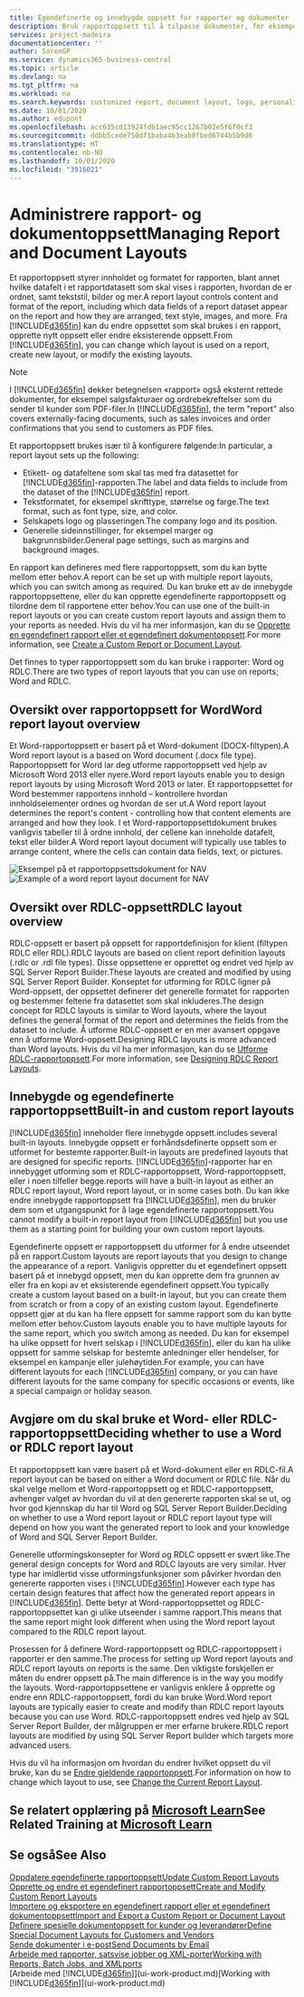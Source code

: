 ```yaml
---
title: Egendefinerte og innebygde oppsett for rapporter og dokumenter | Microsoft-dokumentasjon
description: Bruk rapportoppsett til å tilpasse dokumenter, for eksempel tilpasse skriften, logoen eller sideinnstillingene for PDF-filer du sender til kunder.
services: project-madeira
documentationcenter: ''
author: SorenGP
ms.service: dynamics365-business-central
ms.topic: article
ms.devlang: na
ms.tgt_pltfrm: na
ms.workload: na
ms.search.keywords: customized report, document layout, logo, personalize
ms.date: 10/01/2020
ms.author: edupont
ms.openlocfilehash: acc635cd13924fdb1aec95cc1267b02e5f6f0cf3
ms.sourcegitcommit: ddbb5cede750df1baba4b3eab8fbed6744b5b9d6
ms.translationtype: HT
ms.contentlocale: nb-NO
ms.lasthandoff: 10/01/2020
ms.locfileid: "3916021"
---
```

# <a name="managing-report-and-document-layouts"></a><span data-ttu-id="78e84-103">Administrere rapport- og dokumentoppsett</span><span class="sxs-lookup"><span data-stu-id="78e84-103">Managing Report and Document Layouts</span></span>
<span data-ttu-id="78e84-104">Et rapportoppsett styrer innholdet og formatet for rapporten, blant annet hvilke datafelt i et rapportdatasett som skal vises i rapporten, hvordan de er ordnet, samt tekststil, bilder og mer.</span><span class="sxs-lookup"><span data-stu-id="78e84-104">A report layout controls content and format of the report, including which data fields of a report dataset appear on the report and how they are arranged, text style, images, and more.</span></span> <span data-ttu-id="78e84-105">Fra [!INCLUDE[d365fin](includes/d365fin_md.md)] kan du endre oppsettet som skal brukes i en rapport, opprette nytt oppsett eller endre eksisterende oppsett.</span><span class="sxs-lookup"><span data-stu-id="78e84-105">From [!INCLUDE[d365fin](includes/d365fin_md.md)], you can change which layout is used on a report, create new layout, or modify the existing layouts.</span></span>

> [!NOTE]  
>   <span data-ttu-id="78e84-106">I [!INCLUDE[d365fin](includes/d365fin_md.md)] dekker betegnelsen «rapport» også eksternt rettede dokumenter, for eksempel salgsfakturaer og ordrebekreftelser som du sender til kunder som PDF-filer.</span><span class="sxs-lookup"><span data-stu-id="78e84-106">In [!INCLUDE[d365fin](includes/d365fin_md.md)], the term "report" also covers externally-facing documents, such as sales invoices and order confirmations that you send to customers as PDF files.</span></span>

<span data-ttu-id="78e84-107">Et rapportoppsett brukes især til å konfigurere følgende:</span><span class="sxs-lookup"><span data-stu-id="78e84-107">In particular, a report layout sets up the following:</span></span>

* <span data-ttu-id="78e84-108">Etikett- og datafeltene som skal tas med fra datasettet for [!INCLUDE[d365fin](includes/d365fin_md.md)]-rapporten.</span><span class="sxs-lookup"><span data-stu-id="78e84-108">The label and data fields to include from the dataset of the [!INCLUDE[d365fin](includes/d365fin_md.md)] report.</span></span>
* <span data-ttu-id="78e84-109">Tekstformatet, for eksempel skrifttype, størrelse og farge.</span><span class="sxs-lookup"><span data-stu-id="78e84-109">The text format, such as font type, size, and color.</span></span>
* <span data-ttu-id="78e84-110">Selskapets logo og plasseringen.</span><span class="sxs-lookup"><span data-stu-id="78e84-110">The company logo and its position.</span></span>
* <span data-ttu-id="78e84-111">Generelle sideinnstillinger, for eksempel marger og bakgrunnsbilder.</span><span class="sxs-lookup"><span data-stu-id="78e84-111">General page settings, such as margins and background images.</span></span>

<span data-ttu-id="78e84-112">En rapport kan defineres med flere rapportoppsett, som du kan bytte mellom etter behov.</span><span class="sxs-lookup"><span data-stu-id="78e84-112">A report can be set up with multiple report layouts, which you can switch among as required.</span></span> <span data-ttu-id="78e84-113">Du kan bruke ett av de innebygde rapportoppsettene, eller du kan opprette egendefinerte rapportoppsett og tilordne dem til rapportene etter behov.</span><span class="sxs-lookup"><span data-stu-id="78e84-113">You can use one of the built-in report layouts or you can create custom report layouts and assign them to your reports as needed.</span></span> <span data-ttu-id="78e84-114">Hvis du vil ha mer informasjon, kan du se [Opprette en egendefinert rapport eller et egendefinert dokumentoppsett](ui-how-create-custom-report-layout.md).</span><span class="sxs-lookup"><span data-stu-id="78e84-114">For more information, see [Create a Custom Report or Document Layout](ui-how-create-custom-report-layout.md).</span></span>

<span data-ttu-id="78e84-115">Det finnes to typer rapportoppsett som du kan bruke i rapporter: Word og RDLC.</span><span class="sxs-lookup"><span data-stu-id="78e84-115">There are two types of report layouts that you can use on reports; Word and RDLC.</span></span>

## <a name="word-report-layout-overview"></a><span data-ttu-id="78e84-116">Oversikt over rapportoppsett for Word</span><span class="sxs-lookup"><span data-stu-id="78e84-116">Word report layout overview</span></span>
<span data-ttu-id="78e84-117">Et Word-rapportoppsett er basert på et Word-dokument (DOCX-filtypen).</span><span class="sxs-lookup"><span data-stu-id="78e84-117">A Word report layout is a based on Word document (.docx file type).</span></span> <span data-ttu-id="78e84-118">Rapportoppsett for Word lar deg utforme rapportoppsett ved hjelp av Microsoft Word 2013 eller nyere.</span><span class="sxs-lookup"><span data-stu-id="78e84-118">Word report layouts enable you to design report layouts by using Microsoft Word 2013 or later.</span></span> <span data-ttu-id="78e84-119">Et rapportoppsettet for Word bestemmer rapportens innhold – kontrollere hvordan innholdselementer ordnes og hvordan de ser ut.</span><span class="sxs-lookup"><span data-stu-id="78e84-119">A Word report layout determines the report's content - controlling how that content elements are arranged and how they look.</span></span> <span data-ttu-id="78e84-120">I et Word-rapportoppsettdokument brukes vanligvis tabeller til å ordne innhold, der cellene kan inneholde datafelt, tekst eller bilder.</span><span class="sxs-lookup"><span data-stu-id="78e84-120">A Word report layout document will typically use tables to arrange content, where the cells can contain data fields, text, or pictures.</span></span>

 <span data-ttu-id="78e84-121">![Eksempel på et rapportoppsettsdokument for NAV](media/nav_wordreportlayout_edit_in_word_example.png "NAV_WordReportLayout_Edit_In_Word_Example")</span><span class="sxs-lookup"><span data-stu-id="78e84-121">![Example of a word report layout document for NAV](media/nav_wordreportlayout_edit_in_word_example.png "NAV_WordReportLayout_Edit_In_Word_Example")</span></span>  

## <a name="rdlc-layout-overview"></a><span data-ttu-id="78e84-122">Oversikt over RDLC-oppsett</span><span class="sxs-lookup"><span data-stu-id="78e84-122">RDLC layout overview</span></span>
<span data-ttu-id="78e84-123">RDLC-oppsett er basert på oppsett for rapportdefinisjon for klient (filtypen RDLC eller RDL).</span><span class="sxs-lookup"><span data-stu-id="78e84-123">RDLC layouts are based on client report definition layouts (.rdlc or .rdl file types).</span></span> <span data-ttu-id="78e84-124">Disse oppsettene er opprettet og endret ved hjelp av SQL Server Report Builder.</span><span class="sxs-lookup"><span data-stu-id="78e84-124">These layouts are created and modified by using SQL Server Report Builder.</span></span> <span data-ttu-id="78e84-125">Konseptet for utforming for RDLC ligner på Word-oppsett, der oppsettet definerer det generelle formatet for rapporten og bestemmer feltene fra datasettet som skal inkluderes.</span><span class="sxs-lookup"><span data-stu-id="78e84-125">The design concept for RDLC layouts is similar to Word layouts, where the layout defines the general format of the report and determines the fields from the dataset to include.</span></span> <span data-ttu-id="78e84-126">Å utforme RDLC-oppsett er en mer avansert oppgave enn å utforme Word-oppsett.</span><span class="sxs-lookup"><span data-stu-id="78e84-126">Designing RDLC layouts is more advanced than Word layouts.</span></span> <span data-ttu-id="78e84-127">Hvis du vil ha mer informasjon, kan du se [Utforme RDLC-rapportoppsett](/dynamics-nav/Designing-RDLC-Report-Layouts).</span><span class="sxs-lookup"><span data-stu-id="78e84-127">For more information, see [Designing RDLC Report Layouts](/dynamics-nav/Designing-RDLC-Report-Layouts).</span></span>

## <a name="built-in-and-custom-report-layouts"></a><span data-ttu-id="78e84-128">Innebygde og egendefinerte rapportoppsett</span><span class="sxs-lookup"><span data-stu-id="78e84-128">Built-in and custom report layouts</span></span>
[!INCLUDE[d365fin](includes/d365fin_md.md)] <span data-ttu-id="78e84-129">inneholder flere innebygde oppsett.</span><span class="sxs-lookup"><span data-stu-id="78e84-129">includes several built-in layouts.</span></span> <span data-ttu-id="78e84-130">Innebygde oppsett er forhåndsdefinerte oppsett som er utformet for bestemte rapporter.</span><span class="sxs-lookup"><span data-stu-id="78e84-130">Built-in layouts are predefined layouts that are designed for specific reports.</span></span> [!INCLUDE[d365fin](includes/d365fin_md.md)]<span data-ttu-id="78e84-131">-rapporter har en innebygget utforming som et RDLC-rapportoppsett, Word-rapportoppsett, eller i noen tilfeller begge.</span><span class="sxs-lookup"><span data-stu-id="78e84-131">reports will have a built-in layout as either an RDLC report layout, Word report layout, or in some cases both.</span></span> <span data-ttu-id="78e84-132">Du kan ikke endre innebygde rapportoppsett fra [!INCLUDE[d365fin](includes/d365fin_md.md)], men du bruker dem som et utgangspunkt for å lage egendefinerte rapportoppsett.</span><span class="sxs-lookup"><span data-stu-id="78e84-132">You cannot modify a built-in report layout from [!INCLUDE[d365fin](includes/d365fin_md.md)] but you use them as a starting point for building your own custom report layouts.</span></span>

<span data-ttu-id="78e84-133">Egendefinerte oppsett er rapportoppsett du utformer for å endre utseendet på en rapport.</span><span class="sxs-lookup"><span data-stu-id="78e84-133">Custom layouts are report layouts that you design to change the appearance of a report.</span></span> <span data-ttu-id="78e84-134">Vanligvis oppretter du et egendefinert oppsett basert på et innebygd oppsett, men du kan opprette dem fra grunnen av eller fra en kopi av et eksisterende egendefinert oppsett.</span><span class="sxs-lookup"><span data-stu-id="78e84-134">You typically create a custom layout based on a built-in layout, but you can create them from scratch or from a copy of an existing custom layout.</span></span> <span data-ttu-id="78e84-135">Egendefinerte oppsett gjør at du kan ha flere oppsett for samme rapport som du kan bytte mellom etter behov.</span><span class="sxs-lookup"><span data-stu-id="78e84-135">Custom layouts enable you to have multiple layouts for the same report, which you switch among as needed.</span></span> <span data-ttu-id="78e84-136">Du kan for eksempel ha ulike oppsett for hvert selskap i [!INCLUDE[d365fin](includes/d365fin_md.md)], eller du kan ha ulike oppsett for samme selskap for bestemte anledninger eller hendelser, for eksempel en kampanje eller julehøytiden.</span><span class="sxs-lookup"><span data-stu-id="78e84-136">For example, you can have different layouts for each [!INCLUDE[d365fin](includes/d365fin_md.md)] company, or you can have different layouts for the same company for specific occasions or events, like a special campaign or holiday season.</span></span>

## <a name="deciding-whether-to-use-a-word-or-rdlc-report-layout"></a><span data-ttu-id="78e84-137">Avgjøre om du skal bruke et Word- eller RDLC-rapportoppsett</span><span class="sxs-lookup"><span data-stu-id="78e84-137">Deciding whether to use a Word or RDLC report layout</span></span>
<span data-ttu-id="78e84-138">Et rapportoppsett kan være basert på et Word-dokument eller en RDLC-fil.</span><span class="sxs-lookup"><span data-stu-id="78e84-138">A report layout can be based on either a Word document or RDLC file.</span></span> <span data-ttu-id="78e84-139">Når du skal velge mellom et Word-rapportoppsett og et RDLC-rapportoppsett, avhenger valget av hvordan du vil at den genererte rapporten skal se ut, og hvor god kjennskap du har til Word og SQL Server Report Builder.</span><span class="sxs-lookup"><span data-stu-id="78e84-139">Deciding on whether to use a Word report layout or RDLC report layout type will depend on how you want the generated report to look and your knowledge of Word and SQL Server Report Builder.</span></span>

<span data-ttu-id="78e84-140">Generelle utformingskonsepter for Word og RDLC oppsett er svært like.</span><span class="sxs-lookup"><span data-stu-id="78e84-140">The general design concepts for Word and RDLC layouts are very similar.</span></span> <span data-ttu-id="78e84-141">Hver type har imidlertid visse utformingsfunksjoner som påvirker hvordan den genererte rapporten vises i [!INCLUDE[d365fin](includes/d365fin_md.md)].</span><span class="sxs-lookup"><span data-stu-id="78e84-141">However each type has certain design features that affect how the generated report appears in [!INCLUDE[d365fin](includes/d365fin_md.md)].</span></span> <span data-ttu-id="78e84-142">Dette betyr at Word-rapportoppsettet og RDLC-rapportoppsettet kan gi ulike utseender i samme rapport.</span><span class="sxs-lookup"><span data-stu-id="78e84-142">This means that the same report might look different when using the Word report layout compared to the RDLC report layout.</span></span>

<span data-ttu-id="78e84-143">Prosessen for å definere Word-rapportoppsett og RDLC-rapportoppsett i rapporter er den samme.</span><span class="sxs-lookup"><span data-stu-id="78e84-143">The process for setting up Word report layouts and RDLC report layouts on reports is the same.</span></span> <span data-ttu-id="78e84-144">Den viktigste forskjellen er måten du endrer oppsett på.</span><span class="sxs-lookup"><span data-stu-id="78e84-144">The main difference is in the way you modify the layouts.</span></span> <span data-ttu-id="78e84-145">Word-rapportoppsettene er vanligvis enklere å opprette og endre enn RDLC-rapportoppsett, fordi du kan bruke Word.</span><span class="sxs-lookup"><span data-stu-id="78e84-145">Word report layouts are typically easier to create and modify than RDLC report layouts because you can use Word.</span></span> <span data-ttu-id="78e84-146">RDLC-rapportoppsett endres ved hjelp av SQL Server Report Builder, der målgruppen er mer erfarne brukere.</span><span class="sxs-lookup"><span data-stu-id="78e84-146">RDLC report layouts are modified by using SQL Server Report builder which targets more advanced users.</span></span>

<span data-ttu-id="78e84-147">Hvis du vil ha informasjon om hvordan du endrer hvilket oppsett du vil bruke, kan du se [Endre gjeldende rapportoppsett](ui-how-change-layout-currently-used-report.md).</span><span class="sxs-lookup"><span data-stu-id="78e84-147">For information on how to change which layout to use, see [Change the Current Report Layout](ui-how-change-layout-currently-used-report.md).</span></span>

## <a name="see-related-training-at-microsoft-learn"></a><span data-ttu-id="78e84-148">Se relatert opplæring på [Microsoft Learn](/learn/modules/change-documents-dynamics-365-business-central/index)</span><span class="sxs-lookup"><span data-stu-id="78e84-148">See Related Training at [Microsoft Learn](/learn/modules/change-documents-dynamics-365-business-central/index)</span></span>

## <a name="see-also"></a><span data-ttu-id="78e84-149">Se også</span><span class="sxs-lookup"><span data-stu-id="78e84-149">See Also</span></span>
[<span data-ttu-id="78e84-150">Oppdatere egendefinerte rapportoppsett</span><span class="sxs-lookup"><span data-stu-id="78e84-150">Update Custom Report Layouts</span></span>](ui-update-report-layouts.md)  
[<span data-ttu-id="78e84-151">Opprette og endre et egendefinert rapportoppsett</span><span class="sxs-lookup"><span data-stu-id="78e84-151">Create and Modify Custom Report Layouts</span></span>](ui-how-create-custom-report-layout.md)  
[<span data-ttu-id="78e84-152">Importere og eksportere en egendefinert rapport eller et egendefinert dokumentoppsett</span><span class="sxs-lookup"><span data-stu-id="78e84-152">Import and Export a Custom Report or Document Layout</span></span>](ui-how-import-and-export-report-layout.md)  
[<span data-ttu-id="78e84-153">Definere spesielle dokumentoppsett for kunder og leverandører</span><span class="sxs-lookup"><span data-stu-id="78e84-153">Define Special Document Layouts for Customers and Vendors</span></span>](ui-define-customer-vendor-document-layouts.md)  
[<span data-ttu-id="78e84-154">Sende dokumenter i e-post</span><span class="sxs-lookup"><span data-stu-id="78e84-154">Send Documents by Email</span></span>](ui-how-send-documents-email.md)  
[<span data-ttu-id="78e84-155">Arbeide med rapporter, satsvise jobber og XML-porter</span><span class="sxs-lookup"><span data-stu-id="78e84-155">Working with Reports, Batch Jobs, and XMLports</span></span>](ui-work-report.md)  
<span data-ttu-id="78e84-156">[Arbeide med [!INCLUDE[d365fin](includes/d365fin_md.md)]](ui-work-product.md)</span><span class="sxs-lookup"><span data-stu-id="78e84-156">[Working with [!INCLUDE[d365fin](includes/d365fin_md.md)]](ui-work-product.md)</span></span>  
